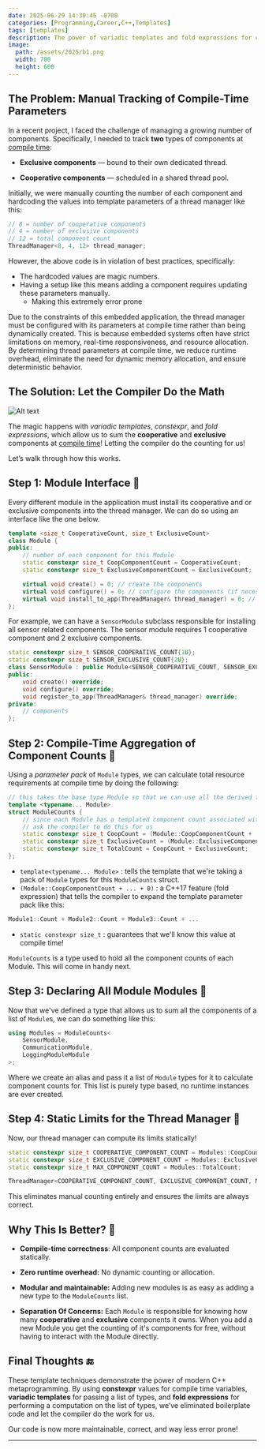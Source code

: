 ```yaml
---
date: 2025-06-29 14:30:45 -0700
categories: [Programming,Career,C++,Templates]
tags: [templates]
description: The power of variadic templates and fold expressions for counting at compile time
image:
  path: /assets/2025/b1.png
  width: 700
  height: 600
---
```


## The Problem: Manual Tracking of Compile-Time Parameters
In a recent project, I faced the challenge of managing a growing number of components. Specifically, I needed to track **two** types of components at <u>compile time</u>:

- **Exclusive components** — bound to their own dedicated thread.

- **Cooperative components** — scheduled in a shared thread pool.

Initially, we were manually counting the number of each component and hardcoding the values into template parameters of a thread manager like this:

```cpp
// 8 = number of cooperative components
// 4 = number of exclusive components
// 12 = total component count
ThreadManager<8, 4, 12> thread_manager;
````

However, the above code is in violation of best practices, specifically: 
- The hardcoded values are magic numbers.
- Having a setup like this means adding a component requires updating these parameters manually.
    - Making this extremely error prone


Due to the constraints of this embedded application, the thread manager must be configured with its parameters at compile time rather than being dynamically created. This is because embedded systems often have strict limitations on memory, real-time responsiveness, and resource allocation. By determining thread parameters at compile time, we reduce runtime overhead, eliminate the need for dynamic memory allocation, and ensure deterministic behavior.

## The Solution: Let the Compiler Do the Math

![Alt text](/assets/2025/b1.png)

The magic happens with *variadic templates*, *constexpr*, and *fold expressions*, which allow us to sum the **cooperative** and **exclusive** components at <u>compile time</u>! Letting the compiler do the counting for us! 

Let’s walk through how this works.

## Step 1: Module Interface 🧩 

Every different module in the application must install its cooperative and or exclusive components into the thread manager. We can do so using an interface like the one below.

```cpp
template <size_t CooperativeCount, size_t ExclusiveCount>
class Module {
public:
    // number of each component for this Module
    static constexpr size_t CoopComponentCount = CooperativeCount;
    static constexpr size_t ExclusiveComponentCount = ExclusiveCount;

    virtual void create() = 0; // create the components
    virtual void configure() = 0; // configure the components (if necessary)
    virtual void install_to_app(ThreadManager& thread_manager) = 0; // install components to the thread manager
};
```

For example, we can have a `SensorModule` subclass responsible for installing all sensor related components. The sensor module requires 1 cooperative component and 2 exclusive components.


```cpp
static constexpr size_t SENSOR_COOPERATIVE_COUNT{1U};
static constexpr size_t SENSOR_EXCLUSIVE_COUNT{2U};
class SensorModule : public Module<SENSOR_COOPERATIVE_COUNT, SENSOR_EXCLUSIVE_COUNT> {
public:
    void create() override;
    void configure() override;
    void register_to_app(ThreadManager& thread_manager) override;
private:
    // components
};

```

## Step 2: Compile-Time Aggregation of Component Counts 🧮
Using a *parameter pack* of `Module` types, we can calculate total resource requirements at compile time by doing the following:

```cpp
// this takes the base type Module so that we can use all the derived types as well
template <typename... Module>
struct ModuleCounts {
    // since each Module has a templated component count associated with it, we can 
    // ask the compiler to do this for us
    static constexpr size_t CoopCount = (Module::CoopComponentCount + ... + 0);
    static constexpr size_t ExclusiveCount = (Module::ExclusiveComponentCount + ... + 0);
    static constexpr size_t TotalCount = CoopCount + ExclusiveCount;
};
```

- `template<typename... Module>` : tells the template that we're taking a pack of `Module` types for this `ModuleCounts` struct. 
- `(Module::CoopComponentCount + ... + 0)` : a C++17 feature (fold expression) that tells the compiler to expand the template parameter pack like this:
```cpp
Module1::Count + Module2::Count + Module3::Count + ...
```
- `static constexpr size_t` : guarantees that we'll know this value at compile time!

`ModuleCounts` is a type used to hold all the component counts of each Module. This will come in handy next.



## Step 3: Declaring All Module Modules 🔧 
Now that we've defined a type that allows us to sum all the components of a list of `Module`s, we can do something like this: 
```cpp
using Modules = ModuleCounts<
    SensorModule,
    CommunicationModule,
    LoggingModuleModule
>;
```
Where we create an alias and pass it a list of `Module` types for it to calculate component counts for. This list is purely type based, no runtime instances are ever created.


## Step 4: Static Limits for the Thread Manager 🚀 
Now, our thread manager can compute its limits statically!

```cpp
static constexpr size_t COOPERATIVE_COMPONENT_COUNT = Modules::CoopCount;
static constexpr size_t EXCLUSIVE_COMPONENT_COUNT = Modules::ExclusiveCount;
static constexpr size_t MAX_COMPONENT_COUNT = Modules::TotalCount;

ThreadManager<COOPERATIVE_COMPONENT_COUNT, EXCLUSIVE_COMPONENT_COUNT, MAX_COMPONENT_COUNT> thread_manager;
```
This eliminates manual counting entirely and ensures the limits are always correct.

## Why This Is Better? 🤔

- **Compile-time correctness**: All component counts are evaluated statically.

- **Zero runtime overhead:** No dynamic counting or allocation. 

- **Modular and maintainable:** Adding new modules is as easy as adding a new type to the `ModuleCounts` list.

- **Separation Of Concerns:** Each `Module` is responsible for knowing how many **cooperative** and **exclusive** components it owns. When you add a new Module you get the counting of it's components for free, without having to interact with the Module directly.

## Final Thoughts 🔚

These template techniques demonstrate the power of modern C++ metaprogramming. By using **constexpr** values for compile time variables, **variadic templates** for passing a list of types, and **fold expressions** for performing a computation on the list of types, we’ve eliminated boilerplate code and let the compiler do the work for us.

Our code is now more maintainable, correct, and way less error prone!







---
